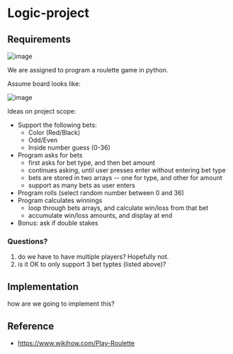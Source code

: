 # Logic-project

## Requirements

![image](https://user-images.githubusercontent.com/40435384/163398557-786503ad-8173-43ab-a69c-b1c88a7f9d83.png)

We are assigned to program a roulette game in python.

Assume board looks like:

![image](https://user-images.githubusercontent.com/40435384/163405531-de4027a4-59dc-41db-a472-4aaa06885d77.png)

Ideas on project scope:

* Support the following bets:
  * Color (Red/Black)
  * Odd/Even
  * Inside number guess (0-36)
* Program asks for bets
  * first asks for bet type, and then bet amount
  * continues asking, until user presses enter without entering bet type
  * bets are stored in two arrays -- one for type, and other for amount
  * support as many bets as user enters
* Program rolls (select random number between 0 and 36)
* Program calculates winnings
  * loop through bets arrays, and calculate win/loss from that bet
  * accumulate win/loss amounts, and display at end
* Bonus: ask if double stakes

### Questions?

1. do we have to have multiple players? Hopefully not.
2. is it OK to only support 3 bet typtes (listed above)?

## Implementation

how are we going to implement this?


## Reference

* https://www.wikihow.com/Play-Roulette

